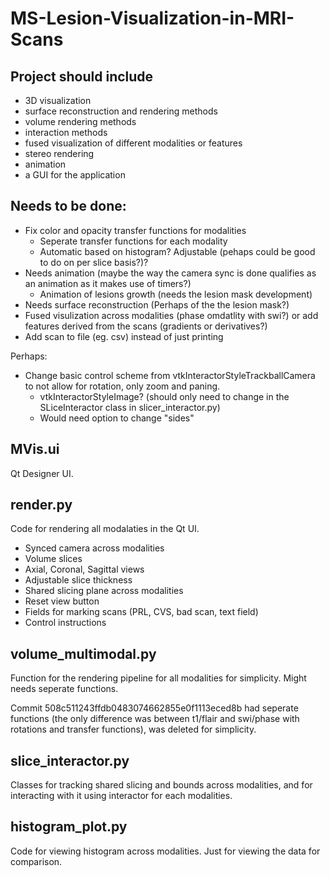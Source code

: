 # MS-Lesion-Visualization-in-MRI-Scans

## Project should include
- 3D visualization
- surface reconstruction and rendering methods
- volume rendering methods
- interaction methods
- fused visualization of different modalities or features
- stereo rendering
- animation
- a GUI for the application

## Needs to be done:

- Fix color and opacity transfer functions for modalities
    - Seperate transfer functions for each modality
    - Automatic based on histogram? Adjustable (pehaps could be good to do on per slice basis?)?
- Needs animation (maybe the way the camera sync is done qualifies as an animation as it makes use of timers?)
    - Animation of lesions growth (needs the lesion mask development)
- Needs surface reconstruction (Perhaps of the the lesion mask?)
- Fused visulization across modalities (phase omdatlity with swi?) or add features derived from the scans (gradients or derivatives?)
- Add scan to file (eg. csv) instead of just printing

Perhaps:
- Change basic control scheme from vtkInteractorStyleTrackballCamera to not allow for rotation, only zoom and paning.
    - vtkInteractorStyleImage? (should only need to change in the SLiceInteractor class in slicer_interactor.py)
    - Would need option to change "sides"



## MVis.ui
Qt Designer UI.

## render.py
Code for rendering all modalaties in the Qt UI.

- Synced camera across modalities
- Volume slices
- Axial, Coronal, Sagittal views
- Adjustable slice thickness
- Shared slicing plane across modalities
- Reset view button
- Fields for marking scans (PRL, CVS, bad scan, text field)
- Control instructions


## volume_multimodal.py
Function for the rendering pipeline for all modalities for simplicity. Might needs seperate functions. 

Commit 508c511243ffdb0483074662855e0f1113eced8b had seperate functions (the only difference was between t1/flair and swi/phase with rotations and transfer functions), was deleted for simplicity.

## slice_interactor.py
Classes for tracking shared slicing and bounds across modalities, and for interacting with it using interactor for each modalities.

## histogram_plot.py
Code for viewing histogram across modalities. Just for viewing the data for comparison.

